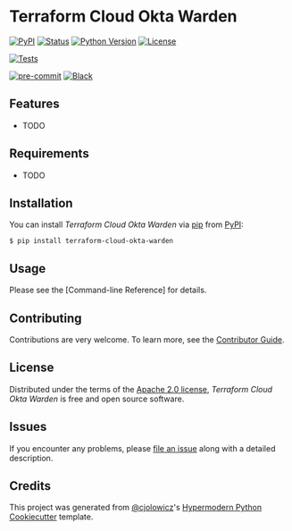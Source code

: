 # Terraform Cloud Okta Warden

[![PyPI](https://img.shields.io/pypi/v/terraform-cloud-okta-warden.svg)][pypi status]
[![Status](https://img.shields.io/pypi/status/terraform-cloud-okta-warden.svg)][pypi status]
[![Python Version](https://img.shields.io/pypi/pyversions/terraform-cloud-okta-warden)][pypi status]
[![License](https://img.shields.io/pypi/l/terraform-cloud-okta-warden)][license]

[![Tests](https://github.com/schubergphilis/terraform-cloud-okta-warden/workflows/Tests/badge.svg)][tests]

[![pre-commit](https://img.shields.io/badge/pre--commit-enabled-brightgreen?logo=pre-commit&logoColor=white)][pre-commit]
[![Black](https://img.shields.io/badge/code%20style-black-000000.svg)][black]

[pypi status]: https://pypi.org/project/terraform-cloud-okta-warden/
[tests]: https://github.com/schubergphilis/terraform-cloud-okta-warden/actions?workflow=Tests
[pre-commit]: https://github.com/pre-commit/pre-commit
[black]: https://github.com/psf/black

## Features

- TODO

## Requirements

- TODO

## Installation

You can install _Terraform Cloud Okta Warden_ via [pip] from [PyPI]:

```console
$ pip install terraform-cloud-okta-warden
```

## Usage

Please see the [Command-line Reference] for details.

## Contributing

Contributions are very welcome.
To learn more, see the [Contributor Guide].

## License

Distributed under the terms of the [Apache 2.0 license][license],
_Terraform Cloud Okta Warden_ is free and open source software.

## Issues

If you encounter any problems,
please [file an issue] along with a detailed description.

## Credits

This project was generated from [@cjolowicz]'s [Hypermodern Python Cookiecutter] template.

[@cjolowicz]: https://github.com/cjolowicz
[pypi]: https://pypi.org/
[hypermodern python cookiecutter]: https://github.com/cjolowicz/cookiecutter-hypermodern-python
[file an issue]: https://github.com/schubergphilis/terraform-cloud-okta-warden/issues
[pip]: https://pip.pypa.io/

<!-- github-only -->

[license]: https://github.com/schubergphilis/terraform-cloud-okta-warden/blob/main/LICENSE
[contributor guide]: https://github.com/schubergphilis/terraform-cloud-okta-warden/blob/main/CONTRIBUTING.md
